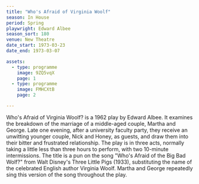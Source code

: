 ```yaml
---
title: "Who's Afraid of Virginia Woolf"
season: In House
period: Spring
playwright: Edward Albee
season_sort: 180
venue: New Theatre
date_start: 1973-03-23
date_end: 1973-03-07

assets:
  - type: programme
    image: 9ZQ5vqX
    page: 1
  - type: programme
    image: FMHCXtB
    page: 2

---
```


Who's Afraid of Virginia Woolf? is a 1962 play by Edward Albee. It examines the breakdown of the marriage of a middle-aged couple, Martha and George. Late one evening, after a university faculty party, they receive an unwitting younger couple, Nick and Honey, as guests, and draw them into their bitter and frustrated relationship. The play is in three acts, normally taking a little less than three hours to perform, with two 10-minute intermissions. The title is a pun on the song "Who's Afraid of the Big Bad Wolf?" from Walt Disney's Three Little Pigs (1933), substituting the name of the celebrated English author Virginia Woolf. Martha and George repeatedly sing this version of the song throughout the play.

